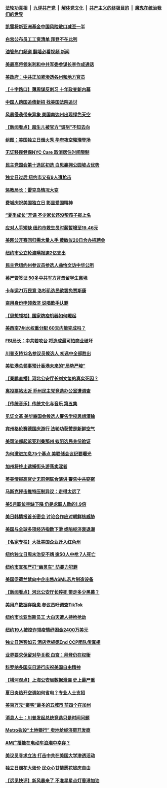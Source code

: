 ####  [法轮功真相](../../../../basic/blob/master/README.md?t=07080201) &nbsp;|&nbsp; [九评共产党](../../../../9ping.md/blob/master/README.md?t=07080201) &nbsp;|&nbsp; [解体党文化](../../../../jtdwh.md/blob/master/README.md?t=07080201)  &nbsp;|&nbsp; [共产主义的终极目的](../../../../gczydzjmd.md/blob/master/README.md?t=07080201) &nbsp;|&nbsp; [魔鬼在统治我们的世界](../../../../mgztzwmdsj.md/blob/master/README.md?t=07080201) 

#### [凯雷将新亚洲基金中国风险敞口减至一半](../pages/nsc412/n13775841.md?t=07080201) 

#### [白宫公布员工工资清单 拜登不在此列](../pages/nsc412/n13775794.md?t=07080201) 

#### [油管热门频道 翻墙必看视频 新闻](http://45.76.130.85:81/youtube.html?07080201)

#### [美最高将领米利和中共军委参谋长李作成通话](../pages/nsc412/n13775801.md?t=07080201) 

#### [美政府：中共正加紧渗透各州和地方官员](../pages/nsc412/n13775749.md?t=07080201) 

#### [【十字路口】薄周谋反刺习 十年政变新内幕](../pages/nsc412/n13775776.md?t=07080201) 

#### [中国人跨国追债新招 找美国法院追讨](../pages/nsc412/n13775374.md?t=07080201) 

#### [风暴侵袭带来异象 美国南达州出现绿色天空](../pages/nsc412/n13775578.md?t=07080201) 

#### [【新闻看点】超生儿被官方“调剂”不知去向](../pages/nsc412/n13775014.md?t=07080201) 

#### [组图：美国独立日烟火秀 华府夜空璀璨登场](../pages/nsc412/n13774797.md?t=07080201) 

#### [无证移民健保NYC Care 取消居住时间限制](../pages/nsc412/n13775371.md?t=07080201) 

#### [民主党国会第十选区初选 白思豪拥公园坡占优势](../pages/nsc412/n13775335.md?t=07080201) 

#### [独立日过后 纽约市又有9人遭枪击](../pages/nsc412/n13775331.md?t=07080201) 

#### [惩教局长：雷克岛情况大变](../pages/nsc412/n13775366.md?t=07080201) 

#### [费城庆祝美国独立日 彰显爱国精神](../pages/nsc412/n13775347.md?t=07080201) 

#### [“夏季成长”开课 不少家长还没帮孩子报上名](../pages/nsc412/n13775341.md?t=07080201) 

#### [应对人手短缺  纽约市救生员时薪暂增至19.46元](../pages/nsc412/n13775338.md?t=07080201) 

#### [美网公开赛回归需大量人手 黄敏仪20日合办招聘会](../pages/nsc412/n13775343.md?t=07080201) 

#### [纽约市公立轮渡瞒报逾2亿支出](../pages/nsc412/n13775368.md?t=07080201) 

#### [民主党纽约州参议员参选人曲怡文访中华公所](../pages/nsc412/n13775376.md?t=07080201) 

#### [英严管签证 50多中共军方背景留学生离境](../pages/nsc412/n13775291.md?t=07080201) 

#### [卡车运71万民意 洛杉矶选民欲罢免贾斯康](../pages/nsc412/n13775279.md?t=07080201) 

#### [盗用身份申领救济 说唱歌手认罪](../pages/nsc412/n13775268.md?t=07080201) 

#### [【思想领袖】国家防疫机器如何崛起](../pages/nsc412/n13761024.md?t=07080201) 

#### [美西南7州水权重分配 60天内能完成吗？](../pages/nsc412/n13775190.md?t=07080201) 

#### [FBI局长：中共若攻台 将造成最可怕商业破坏](../pages/nsc412/n13775202.md?t=07080201) 

#### [川普支持13名参议员候选人 初选中全部胜出](../pages/nsc412/n13775101.md?t=07080201) 

#### [美驻港总领事预计香港未来的“局势严峻”](../pages/nsc412/n13775161.md?t=07080201) 

#### [【秦鹏直播】河北公安厅长刘文玺的真实死因？](../pages/nsc412/n13775180.md?t=07080201) 

#### [离投票站太近 乔州民主党竞选办公室遭调查](../pages/nsc412/n13775068.md?t=07080201) 

#### [【传统音乐】传统文化与音乐 第五集](../pages/nsc412/n13775158.md?t=07080201) 

#### [见证文革 美华裔国会候选人警告学校思想灌输](../pages/nsc412/n13775021.md?t=07080201) 

#### [宾州格伦赛德国庆游行 法轮功获赞是新鲜空气](../pages/nsc412/n13775086.md?t=07080201) 

#### [美司法部起诉亚利桑那州 拟阻选民身份验证](../pages/nsc412/n13774945.md?t=07080201) 

#### [为何激进加息75个基点 美联储会议纪要曝光](../pages/nsc412/n13775061.md?t=07080201) 

#### [加州将终止逮捕街头游荡卖淫者](../pages/nsc412/n13775087.md?t=07080201) 

#### [英美情报高官史无前例联合演讲 警告中共窃密](../pages/nsc412/n13775046.md?t=07080201) 

#### [马斯克抨击推特压制异议：走得太远了](../pages/nsc412/n13774952.md?t=07080201) 

#### [美5月职位空缺下降 仍是求职人数的1.9倍](../pages/nsc412/n13775025.md?t=07080201) 

#### [美日韩情报首长密会 讨论合作应对朝鲜核威胁](../pages/nsc412/n13774996.md?t=07080201) 

#### [美国与全球多项经济指数下滑 或陷经济衰退潮](../pages/nsc412/n13774972.md?t=07080201) 

#### [【名家专栏】大批美国企业迁入红色州](../pages/nsc412/n13774891.md?t=07080201) 

#### [纽约独立日周末治安不靖 逾50人中枪 7人死亡](../pages/nsc412/n13774615.md?t=07080201) 

#### [纽约市宣布严打“幽灵车” 防暴力犯罪](../pages/nsc412/n13774613.md?t=07080201) 

#### [美国促荷兰禁向中企出售ASML芯片制造设备](../pages/nsc412/n13774751.md?t=07080201) 

#### [【新闻看点】河北公安厅长猝死 带走多少黑幕？](../pages/nsc412/n13774333.md?t=07080201) 

#### [美用户数据存隐患 参议员吁调查TikTok](../pages/nsc412/n13774633.md?t=07080201) 

#### [纽约市长亚当斯员工 大白天遭人持枪抢劫](../pages/nsc412/n13774620.md?t=07080201) 

#### [纽约19人被控诈领疫情纾困金2400万美元](../pages/nsc412/n13774618.md?t=07080201) 

#### [独立日游客如云 酒店老板邀End CCP团队传真相](../pages/nsc412/n13774494.md?t=07080201) 

#### [业界要求保留对华关税 白宫：拜登仍在权衡](../pages/nsc412/n13774479.md?t=07080201) 

#### [科罗纳多国庆日游行庆祝美国自由精神](../pages/nsc412/n13774470.md?t=07080201) 

#### [【横河观点】上海公安局数据泄漏 史上最严重](../pages/nsc412/n13774347.md?t=07080201) 

#### [夏日炎热开空调如何省电？专业人士支招](../pages/nsc412/n13774456.md?t=07080201) 

#### [美百万元“豪宅”最多的五城市 前四个在加州](../pages/nsc412/n13774175.md?t=07080201) 

#### [消息人士：川普发起总统竞选只是时间问题](../pages/nsc412/n13774345.md?t=07080201) 

#### [Metro拟设“土地银行” 卖地给经济房开发商](../pages/nsc412/n13774412.md?t=07080201) 

#### [AM广播能在电动车浪潮中幸存？](../pages/nsc412/n13774408.md?t=07080201) 

#### [美议员寻求立法 打击中共在美国大学渗透活动](../pages/nsc412/n13774298.md?t=07080201) 

#### [独立日烟花大涨价 民众心甘情愿花钱庆自由](../pages/nsc412/n13774328.md?t=07080201) 

#### [【远见快评】新风暴来了 不准星星点灯香港加油](../pages/nsc412/n13774321.md?t=07080201) 

<img src='http://gfw-breaker.win/goodnews/indexes/nsc412.md' width='0px' height='0px'/>
